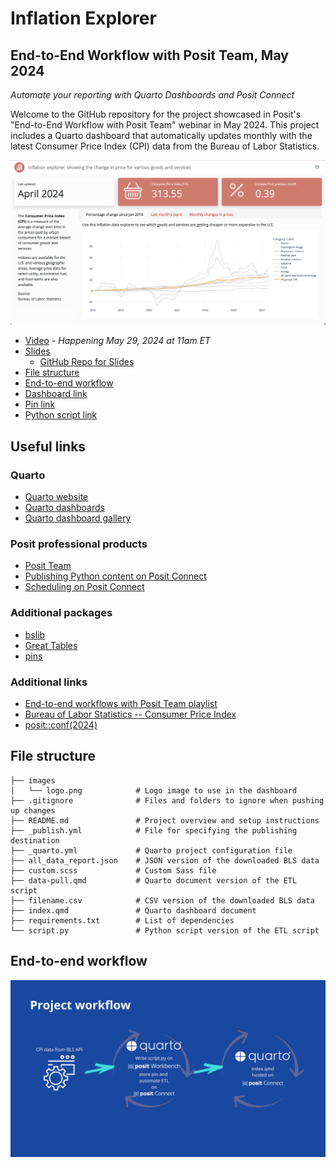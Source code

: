 # Inflation Explorer

##  End-to-End Workflow with Posit Team, May 2024

*Automate your reporting with Quarto Dashboards and Posit Connect*

Welcome to the GitHub repository for the project showcased in Posit's "End-to-End Workflow with Posit Team" webinar in May 2024. This project includes a Quarto dashboard that automatically updates monthly with the latest Consumer Price Index (CPI) data from the Bureau of Labor Statistics.

![](images/final-dashboard.png)

* [Video](https://www.youtube.com/watch?v=xnJuXOw7iu8) - *Happening May 29, 2024 at 11am ET*
* [Slides](https://colorado.posit.co/rsc/inflation-explorer-slides/)
    * [GitHub Repo for Slides](https://github.com/ivelasq/automated-quarto-dashboards-slides)
* [File structure](#file-structure)
* [End-to-end workflow](#end-to-end-workflow)
* [Dashboard link](https://colorado.posit.co/rsc/inflation-explorer/)
* [Pin link](https://colorado.posit.co/rsc/connect/#/apps/bed37c0a-b96c-4ede-9ea5-c18368a5c349/access)
* [Python script link](https://colorado.posit.co/rsc/inflation-explorer-python-script/)

## Useful links

### Quarto

* [Quarto website](https://quarto.org/)
* [Quarto dashboards](https://quarto.org/docs/dashboards/)
* [Quarto dashboard gallery](https://quarto.org/docs/dashboards/examples/)

### Posit professional products

* [Posit Team](https://posit.co/products/enterprise/team/)
* [Publishing Python content on Posit Connect](https://docs.posit.co/connect/user/publishing-cli/)
* [Scheduling on Posit Connect](https://docs.posit.co/connect/user/scheduling/)

### Additional packages

* [bslib](https://rstudio.github.io/bslib/)
* [Great Tables](https://github.com/posit-dev/great-tables)
* [pins](https://rstudio.github.io/pins-python/get_started.html)

### Additional links

* [End-to-end workflows with Posit Team playlist](https://www.youtube.com/playlist?list=PL9HYL-VRX0oRsUB5AgNMQuKuHPpNDLBVt)
* [Bureau of Labor Statistics -- Consumer Price Index](https://www.bls.gov/cpi)
* [posit::conf(2024)](https://posit.co/conference)

## File structure

```
├── images
│   └── logo.png            # Logo image to use in the dashboard
├── .gitignore              # Files and folders to ignore when pushing up changes
├── README.md               # Project overview and setup instructions
├── _publish.yml            # File for specifying the publishing destination
├── _quarto.yml             # Quarto project configuration file
├── all_data_report.json    # JSON version of the downloaded BLS data
├── custom.scss             # Custom Sass file
├── data-pull.qmd           # Quarto document version of the ETL script
├── filename.csv            # CSV version of the downloaded BLS data
├── index.qmd               # Quarto dashboard document
├── requirements.txt        # List of dependencies
└── script.py               # Python script version of the ETL script
```

## End-to-end workflow

![](images/readme-workflow.jpg)



